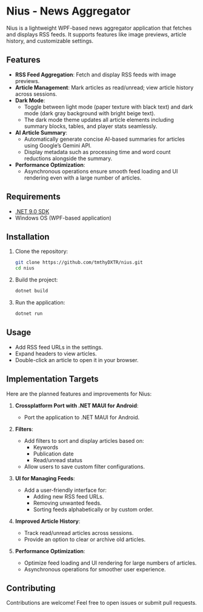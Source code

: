 # Nius - News Aggregator

Nius is a lightweight WPF-based news aggregator application that fetches and displays RSS feeds. It supports features like image previews, article history, and customizable settings.

## Features
- **RSS Feed Aggregation**: Fetch and display RSS feeds with image previews.
- **Article Management**: Mark articles as read/unread; view article history across sessions.
- **Dark Mode**: 
  - Toggle between light mode (paper texture with black text) and dark mode (dark gray background with bright beige text).
  - The dark mode theme updates all article elements including summary blocks, tables, and player stats seamlessly.
- **AI Article Summary**:
  - Automatically generate concise AI-based summaries for articles using Google’s Gemini API.
  - Display metadata such as processing time and word count reductions alongside the summary.
- **Performance Optimization**:
  - Asynchronous operations ensure smooth feed loading and UI rendering even with a large number of articles.

## Requirements
- [.NET 9.0 SDK](https://dotnet.microsoft.com/download/dotnet/9.0)
- Windows OS (WPF-based application)

## Installation
1. Clone the repository:
    ```bash
    git clone https://github.com/tmthyDXTR/nius.git
    cd nius
    ```

2. Build the project:
    ```bash
    dotnet build
    ```

3. Run the application:
    ```bash
    dotnet run
    ```

## Usage
- Add RSS feed URLs in the settings.
- Expand headers to view articles.
- Double-click an article to open it in your browser.

## Implementation Targets
Here are the planned features and improvements for Nius:

1. **Crossplatform Port with .NET MAUI for Android**:
   - Port the application to .NET MAUI for Android.
2. **Filters**:
    - Add filters to sort and display articles based on:
        - Keywords
        - Publication date
        - Read/unread status
    - Allow users to save custom filter configurations.

3. **UI for Managing Feeds**:
    - Add a user-friendly interface for:
        - Adding new RSS feed URLs.
        - Removing unwanted feeds.
        - Sorting feeds alphabetically or by custom order.

4. **Improved Article History**:
    - Track read/unread articles across sessions.
    - Provide an option to clear or archive old articles.

5. **Performance Optimization**:
    - Optimize feed loading and UI rendering for large numbers of articles.
    - Asynchronous operations for smoother user experience.

## Contributing
Contributions are welcome! Feel free to open issues or submit pull requests.

